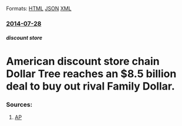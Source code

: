 
Formats: [HTML](/news/2014/07/28/american-discount-store-chain-dollar-tree-reaches-an-8-5-billion-deal-to-buy-out-rival-family-dollar.html)  [JSON](/news/2014/07/28/american-discount-store-chain-dollar-tree-reaches-an-8-5-billion-deal-to-buy-out-rival-family-dollar.json)  [XML](/news/2014/07/28/american-discount-store-chain-dollar-tree-reaches-an-8-5-billion-deal-to-buy-out-rival-family-dollar.xml)  

### [2014-07-28](/news/2014/07/28/index.md)

##### discount store
# American discount store chain Dollar Tree reaches an $8.5 billion deal to buy out rival Family Dollar. 




### Sources:

1. [AP](http://hosted.ap.org/dynamic/stories/U/US_DOLLAR_TREE_FAMILY_DOLLAR?SITE=AP&SECTION=HOME&TEMPLATE=DEFAULT)
